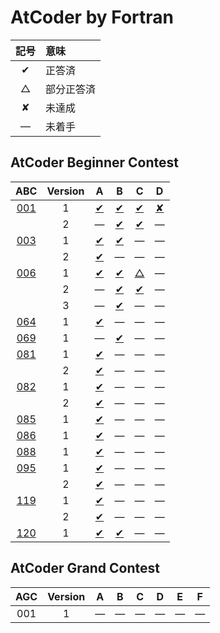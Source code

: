 # AtCoder by Fortran #

|記号|意味|
|:-:|:-|
|&#x2714;|正答済|
|&#x25b3;|部分正答済|
|&#x2718;|未達成|
|&#x2014;|未着手|

## AtCoder Beginner Contest ##

|ABC|Version|A|B|C|D|
|:-:|:-:|:-:|:-:|:-:|:-:|
|[001](https://atcoder.jp/contests/abc001)|1|[&#x2714;](ABC001/ABC001_A_v01.f08)|[&#x2714;](ABC001/ABC001_B_v01.f08)|[&#x2714;](ABC001/ABC001_C_v01.f08)|[&#x2718;](ABC001/ABC001_D_v01.f08)|
||2|&#x2014;|[&#x2714;](ABC001/ABC001_B_v02.f08)|[&#x2714;](ABC001/ABC001_C_v02.f08)|&#x2014;|
|[003](https://atcoder.jp/contests/abc003)|1|[&#x2714;](ABC003/ABC003_A_v01.f08)|[&#x2714;](ABC003/ABC003_B_v01.f08)|&#x2014;|&#x2014;|
||2|[&#x2714;](ABC003/ABC003_A_v01.f08)|&#x2014;|&#x2014;|&#x2014;|
|[006](https://atcoder.jp/contests/abc006)|1|[&#x2714;](ABC006/ABC006_A_v01.f08)|[&#x2714;](ABC006/ABC006_B_v01.f08)|[&#x25b3;](ABC006/ABC006_C_v01.f08)|&#x2014;|
||2|&#x2014;|[&#x2714;](ABC006/ABC006_B_v02.f08)|[&#x2714;](ABC006/ABC006_C_v02.f08)|&#x2014;|
||3|&#x2014;|[&#x2714;](ABC006/ABC006_B_v03.f08)|&#x2014;|&#x2014;|
|[064](https://atcoder.jp/contests/abc064)|1|[&#x2714;](ABC064/ABC064_A_v01.f08)|&#x2014;|&#x2014;|&#x2014;|
|[069](https://atcoder.jp/contests/abc069)|1|&#x2014;|[&#x2714;](ABC069/ABC069_B_v01.f08)|&#x2014;|&#x2014;|
|[081](https://atcoder.jp/contests/abc081)|1|[&#x2714;](ABC081/ABC081_A_v01.f08)|&#x2014;|&#x2014;|&#x2014;|
||2|[&#x2714;](ABC081/ABC081_A_v02.f08)|&#x2014;|&#x2014;|&#x2014;|
|[082](https://atcoder.jp/contests/abc082)|1|[&#x2714;](ABC082/ABC082_A_v01.f08)|&#x2014;|&#x2014;|&#x2014;|
||2|[&#x2714;](ABC082/ABC082_A_v02.f08)|&#x2014;|&#x2014;|&#x2014;|
|[085](https://atcoder.jp/contests/abc085)|1|[&#x2714;](ABC085/ABC085_A_v01.f08)|&#x2014;|&#x2014;|&#x2014;|
|[086](https://atcoder.jp/contests/abc086)|1|[&#x2714;](ABC086/ABC086_A_v01.f08)|&#x2014;|&#x2014;|&#x2014;|
|[088](https://atcoder.jp/contests/abc088)|1|[&#x2714;](ABC088/ABC088_A_v01.f08)|&#x2014;|&#x2014;|&#x2014;|
|[095](https://atcoder.jp/contests/abc095)|1|[&#x2714;](ABC095/ABC095_A_v01.f08)|&#x2014;|&#x2014;|&#x2014;|
||2|[&#x2714;](ABC095/ABC095_A_v02.f08)|&#x2014;|&#x2014;|&#x2014;|
|[119](https://atcoder.jp/contests/abc119)|1|[&#x2714;](ABC119/ABC119_A_v01.f08)|&#x2014;|&#x2014;|&#x2014;|
||2|[&#x2714;](ABC119/ABC119_A_v02.f08)|&#x2014;|&#x2014;|&#x2014;|
|[120](https://atcoder.jp/contests/abc120)|1|[&#x2714;](ABC120/ABC120_A_v01.f08)|[&#x2714;](ABC120/ABC120_B_v01.f08)|&#x2014;|&#x2014;|

## AtCoder Grand Contest ##

|AGC|Version|A|B|C|D|E|F|
|:-:|:-:|:-:|:-:|:-:|:-:|:-:|:-:|
|001|1|&#x2014;|&#x2014;|&#x2014;|&#x2014;|&#x2014;|&#x2014;|
